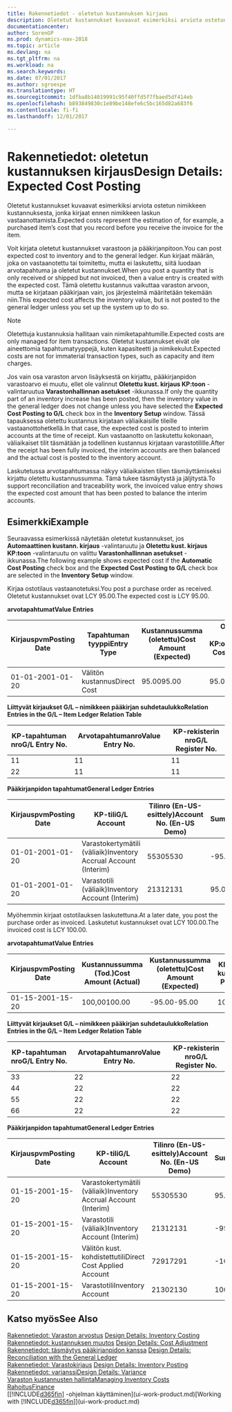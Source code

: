```yaml
---
title: Rakennetiedot - oletetun kustannuksen kirjaus
description: Oletetut kustannukset kuvaavat esimerkiksi arviota ostetun nimikkeen kustannuksesta, jonka kirjaat ennen nimikkeen laskun vastaanottamista.
documentationcenter: 
author: SorenGP
ms.prod: dynamics-nav-2018
ms.topic: article
ms.devlang: na
ms.tgt_pltfrm: na
ms.workload: na
ms.search.keywords: 
ms.date: 07/01/2017
ms.author: sgroespe
ms.translationtype: HT
ms.sourcegitcommit: 1dfba8b14019991c95f40ffd5f7fbaed5df414eb
ms.openlocfilehash: b893849830c1e89be148efe6c5bc165d82a683f6
ms.contentlocale: fi-fi
ms.lasthandoff: 12/01/2017

---
```

# <a name="design-details-expected-cost-posting"></a><span data-ttu-id="bf334-103">Rakennetiedot: oletetun kustannuksen kirjaus</span><span class="sxs-lookup"><span data-stu-id="bf334-103">Design Details: Expected Cost Posting</span></span>
<span data-ttu-id="bf334-104">Oletetut kustannukset kuvaavat esimerkiksi arviota ostetun nimikkeen kustannuksesta, jonka kirjaat ennen nimikkeen laskun vastaanottamista.</span><span class="sxs-lookup"><span data-stu-id="bf334-104">Expected costs represent the estimation of, for example, a purchased item’s cost that you record before you receive the invoice for the item.</span></span>  

 <span data-ttu-id="bf334-105">Voit kirjata oletetut kustannukset varastoon ja pääkirjanpitoon.</span><span class="sxs-lookup"><span data-stu-id="bf334-105">You can post expected cost to inventory and to the general ledger.</span></span> <span data-ttu-id="bf334-106">Kun kirjaat määrän, joka on vastaanotettu tai toimitettu, mutta ei laskutettu, siitä luodaan arvotapahtuma ja oletetut kustannukset.</span><span class="sxs-lookup"><span data-stu-id="bf334-106">When you post a quantity that is only received or shipped but not invoiced, then a value entry is created with the expected cost.</span></span> <span data-ttu-id="bf334-107">Tämä oletettu kustannus vaikuttaa varaston arvoon, mutta se kirjataan pääkirjaan vain, jos järjestelmä määritetään tekemään niin.</span><span class="sxs-lookup"><span data-stu-id="bf334-107">This expected cost affects the inventory value, but is not posted to the general ledger unless you set up the system up to do so.</span></span>  

> [!NOTE]  
>  <span data-ttu-id="bf334-108">Oletettuja kustannuksia hallitaan vain nimiketapahtumille.</span><span class="sxs-lookup"><span data-stu-id="bf334-108">Expected costs are only managed for item transactions.</span></span> <span data-ttu-id="bf334-109">Oletetut kustannukset eivät ole aineettomia tapahtumatyyppejä, kuten kapasiteetti ja nimikekulut.</span><span class="sxs-lookup"><span data-stu-id="bf334-109">Expected costs are not for immaterial transaction types, such as capacity and item charges.</span></span>  

 <span data-ttu-id="bf334-110">Jos vain osa varaston arvon lisäyksestä on kirjattu, pääkirjanpidon varastoarvo ei muutu, ellet ole valinnut **Oletettu kust. kirjaus KP:toon** -valintaruutua **Varastonhallinnan asetukset** -ikkunassa.</span><span class="sxs-lookup"><span data-stu-id="bf334-110">If only the quantity part of an inventory increase has been posted, then the inventory value in the general ledger does not change unless you have selected the **Expected Cost Posting to G/L** check box in the **Inventory Setup** window.</span></span> <span data-ttu-id="bf334-111">Tässä tapauksessa oletettu kustannus kirjataan väliaikaisille tileille vastaanottohetkellä.</span><span class="sxs-lookup"><span data-stu-id="bf334-111">In that case, the expected cost is posted to interim accounts at the time of receipt.</span></span> <span data-ttu-id="bf334-112">Kun vastaanotto on laskutettu kokonaan, väliaikaiset tilit täsmätään ja todellinen kustannus kirjataan varastotilille.</span><span class="sxs-lookup"><span data-stu-id="bf334-112">After the receipt has been fully invoiced, the interim accounts are then balanced and the actual cost is posted to the inventory account.</span></span>  

 <span data-ttu-id="bf334-113">Laskutetussa arvotapahtumassa näkyy väliaikaisten tilien täsmäyttämiseksi kirjattu oletettu kustannussumma. Tämä tukee täsmäytystä ja jäljitystä.</span><span class="sxs-lookup"><span data-stu-id="bf334-113">To support reconciliation and traceability work, the invoiced value entry shows the expected cost amount that has been posted to balance the interim accounts.</span></span>  

## <a name="example"></a><span data-ttu-id="bf334-114">Esimerkki</span><span class="sxs-lookup"><span data-stu-id="bf334-114">Example</span></span>  
 <span data-ttu-id="bf334-115">Seuraavassa esimerkissä näytetään oletetut kustannukset, jos **Automaattinen kustann. kirjaus** -valintaruutu ja **Oletettu kust. kirjaus KP:toon** -valintaruutu on valittu **Varastonhallinnan asetukset** -ikkunassa.</span><span class="sxs-lookup"><span data-stu-id="bf334-115">The following example shows expected cost if the **Automatic Cost Posting** check box and the **Expected Cost Posting to G/L** check box are selected in the **Inventory Setup** window.</span></span>  

 <span data-ttu-id="bf334-116">Kirjaa ostotilaus vastaanotetuksi.</span><span class="sxs-lookup"><span data-stu-id="bf334-116">You post a purchase order as received.</span></span> <span data-ttu-id="bf334-117">Oletetut kustannukset ovat LCY 95.00.</span><span class="sxs-lookup"><span data-stu-id="bf334-117">The expected cost is LCY 95.00.</span></span>  

 <span data-ttu-id="bf334-118">**arvotapahtumat**</span><span class="sxs-lookup"><span data-stu-id="bf334-118">**Value Entries**</span></span>  

|<span data-ttu-id="bf334-119">Kirjauspvm</span><span class="sxs-lookup"><span data-stu-id="bf334-119">Posting Date</span></span>|<span data-ttu-id="bf334-120">Tapahtuman tyyppi</span><span class="sxs-lookup"><span data-stu-id="bf334-120">Entry Type</span></span>|<span data-ttu-id="bf334-121">Kustannussumma (oletettu)</span><span class="sxs-lookup"><span data-stu-id="bf334-121">Cost Amount (Expected)</span></span>|<span data-ttu-id="bf334-122">Olet. kust. kirjattu KP:oon</span><span class="sxs-lookup"><span data-stu-id="bf334-122">Expected Cost Posted to G/L</span></span>|<span data-ttu-id="bf334-123">Oletettu kustannus</span><span class="sxs-lookup"><span data-stu-id="bf334-123">Expected Cost</span></span>|<span data-ttu-id="bf334-124">Nimiketapahtuman nro</span><span class="sxs-lookup"><span data-stu-id="bf334-124">Item Ledger Entry No.</span></span>|<span data-ttu-id="bf334-125">Tapahtumanro</span><span class="sxs-lookup"><span data-stu-id="bf334-125">Entry No.</span></span>|  
|------------------|----------------|------------------------------|----------------------------------|-------------------|---------------------------|---------------|  
|<span data-ttu-id="bf334-126">01-01-20</span><span class="sxs-lookup"><span data-stu-id="bf334-126">01-01-20</span></span>|<span data-ttu-id="bf334-127">Välitön kustannus</span><span class="sxs-lookup"><span data-stu-id="bf334-127">Direct Cost</span></span>|<span data-ttu-id="bf334-128">95.00</span><span class="sxs-lookup"><span data-stu-id="bf334-128">95.00</span></span>|<span data-ttu-id="bf334-129">95.00</span><span class="sxs-lookup"><span data-stu-id="bf334-129">95.00</span></span>|<span data-ttu-id="bf334-130">Kyllä</span><span class="sxs-lookup"><span data-stu-id="bf334-130">Yes</span></span>|<span data-ttu-id="bf334-131">1</span><span class="sxs-lookup"><span data-stu-id="bf334-131">1</span></span>|<span data-ttu-id="bf334-132">1</span><span class="sxs-lookup"><span data-stu-id="bf334-132">1</span></span>|  

 <span data-ttu-id="bf334-133">**Liittyvät kirjaukset G/L – nimikkeen pääkirjan suhdetaulukko**</span><span class="sxs-lookup"><span data-stu-id="bf334-133">**Relation Entries in the G/L – Item Ledger Relation Table**</span></span>  

|<span data-ttu-id="bf334-134">KP-tapahtuman nro</span><span class="sxs-lookup"><span data-stu-id="bf334-134">G/L Entry No.</span></span>|<span data-ttu-id="bf334-135">Arvotapahtumanro</span><span class="sxs-lookup"><span data-stu-id="bf334-135">Value Entry No.</span></span>|<span data-ttu-id="bf334-136">KP-rekisterin nro</span><span class="sxs-lookup"><span data-stu-id="bf334-136">G/L Register No.</span></span>|  
|--------------------|---------------------|-----------------------|  
|<span data-ttu-id="bf334-137">1</span><span class="sxs-lookup"><span data-stu-id="bf334-137">1</span></span>|<span data-ttu-id="bf334-138">1</span><span class="sxs-lookup"><span data-stu-id="bf334-138">1</span></span>|<span data-ttu-id="bf334-139">1</span><span class="sxs-lookup"><span data-stu-id="bf334-139">1</span></span>|  
|<span data-ttu-id="bf334-140">2</span><span class="sxs-lookup"><span data-stu-id="bf334-140">2</span></span>|<span data-ttu-id="bf334-141">1</span><span class="sxs-lookup"><span data-stu-id="bf334-141">1</span></span>|<span data-ttu-id="bf334-142">1</span><span class="sxs-lookup"><span data-stu-id="bf334-142">1</span></span>|  

 <span data-ttu-id="bf334-143">**Pääkirjanpidon tapahtumat**</span><span class="sxs-lookup"><span data-stu-id="bf334-143">**General Ledger Entries**</span></span>  

|<span data-ttu-id="bf334-144">Kirjauspvm</span><span class="sxs-lookup"><span data-stu-id="bf334-144">Posting Date</span></span>|<span data-ttu-id="bf334-145">KP-tili</span><span class="sxs-lookup"><span data-stu-id="bf334-145">G/L Account</span></span>|<span data-ttu-id="bf334-146">Tilinro (En-US-esittely)</span><span class="sxs-lookup"><span data-stu-id="bf334-146">Account No. (En-US Demo)</span></span>|<span data-ttu-id="bf334-147">Summa</span><span class="sxs-lookup"><span data-stu-id="bf334-147">Amount</span></span>|<span data-ttu-id="bf334-148">Tapahtumanro</span><span class="sxs-lookup"><span data-stu-id="bf334-148">Entry No.</span></span>|  
|------------------|------------------|---------------------------------|------------|---------------|  
|<span data-ttu-id="bf334-149">01-01-20</span><span class="sxs-lookup"><span data-stu-id="bf334-149">01-01-20</span></span>|<span data-ttu-id="bf334-150">Varastokertymätili (väliaik)</span><span class="sxs-lookup"><span data-stu-id="bf334-150">Inventory Accrual Account (Interim)</span></span>|<span data-ttu-id="bf334-151">5530</span><span class="sxs-lookup"><span data-stu-id="bf334-151">5530</span></span>|<span data-ttu-id="bf334-152">-95.00</span><span class="sxs-lookup"><span data-stu-id="bf334-152">-95.00</span></span>|<span data-ttu-id="bf334-153">2</span><span class="sxs-lookup"><span data-stu-id="bf334-153">2</span></span>|  
|<span data-ttu-id="bf334-154">01-01-20</span><span class="sxs-lookup"><span data-stu-id="bf334-154">01-01-20</span></span>|<span data-ttu-id="bf334-155">Varastotili (väliaik)</span><span class="sxs-lookup"><span data-stu-id="bf334-155">Inventory Account (Interim)</span></span>|<span data-ttu-id="bf334-156">2131</span><span class="sxs-lookup"><span data-stu-id="bf334-156">2131</span></span>|<span data-ttu-id="bf334-157">95.00</span><span class="sxs-lookup"><span data-stu-id="bf334-157">95.00</span></span>|<span data-ttu-id="bf334-158">1</span><span class="sxs-lookup"><span data-stu-id="bf334-158">1</span></span>|  

 <span data-ttu-id="bf334-159">Myöhemmin kirjaat ostotilauksen laskutettuna.</span><span class="sxs-lookup"><span data-stu-id="bf334-159">At a later date, you post the purchase order as invoiced.</span></span> <span data-ttu-id="bf334-160">Laskutetut kustannukset ovat LCY 100.00.</span><span class="sxs-lookup"><span data-stu-id="bf334-160">The invoiced cost is LCY 100.00.</span></span>  

 <span data-ttu-id="bf334-161">**arvotapahtumat**</span><span class="sxs-lookup"><span data-stu-id="bf334-161">**Value Entries**</span></span>  

|<span data-ttu-id="bf334-162">Kirjauspvm</span><span class="sxs-lookup"><span data-stu-id="bf334-162">Posting Date</span></span>|<span data-ttu-id="bf334-163">Kustannussumma (Tod.)</span><span class="sxs-lookup"><span data-stu-id="bf334-163">Cost Amount (Actual)</span></span>|<span data-ttu-id="bf334-164">Kustannussumma (oletettu)</span><span class="sxs-lookup"><span data-stu-id="bf334-164">Cost Amount (Expected)</span></span>|<span data-ttu-id="bf334-165">KP:oon kirjattu kustannus</span><span class="sxs-lookup"><span data-stu-id="bf334-165">Cost Posted to G/L</span></span>|<span data-ttu-id="bf334-166">Oletettu kustannus</span><span class="sxs-lookup"><span data-stu-id="bf334-166">Expected Cost</span></span>|<span data-ttu-id="bf334-167">Nimiketapahtuman nro</span><span class="sxs-lookup"><span data-stu-id="bf334-167">Item Ledger Entry No.</span></span>|<span data-ttu-id="bf334-168">Tapahtumanro</span><span class="sxs-lookup"><span data-stu-id="bf334-168">Entry No.</span></span>|  
|------------------|----------------------------|------------------------------|-------------------------|-------------------|---------------------------|---------------|  
|<span data-ttu-id="bf334-169">01-15-20</span><span class="sxs-lookup"><span data-stu-id="bf334-169">01-15-20</span></span>|<span data-ttu-id="bf334-170">100,00</span><span class="sxs-lookup"><span data-stu-id="bf334-170">100.00</span></span>|<span data-ttu-id="bf334-171">-95.00</span><span class="sxs-lookup"><span data-stu-id="bf334-171">-95.00</span></span>|<span data-ttu-id="bf334-172">100,00</span><span class="sxs-lookup"><span data-stu-id="bf334-172">100.00</span></span>|<span data-ttu-id="bf334-173">Ei</span><span class="sxs-lookup"><span data-stu-id="bf334-173">No</span></span>|<span data-ttu-id="bf334-174">1</span><span class="sxs-lookup"><span data-stu-id="bf334-174">1</span></span>|<span data-ttu-id="bf334-175">2</span><span class="sxs-lookup"><span data-stu-id="bf334-175">2</span></span>|  

 <span data-ttu-id="bf334-176">**Liittyvät kirjaukset G/L – nimikkeen pääkirjan suhdetaulukko**</span><span class="sxs-lookup"><span data-stu-id="bf334-176">**Relation Entries in the G/L – Item Ledger Relation Table**</span></span>  

|<span data-ttu-id="bf334-177">KP-tapahtuman nro</span><span class="sxs-lookup"><span data-stu-id="bf334-177">G/L Entry No.</span></span>|<span data-ttu-id="bf334-178">Arvotapahtumanro</span><span class="sxs-lookup"><span data-stu-id="bf334-178">Value Entry No.</span></span>|<span data-ttu-id="bf334-179">KP-rekisterin nro</span><span class="sxs-lookup"><span data-stu-id="bf334-179">G/L Register No.</span></span>|  
|--------------------|---------------------|-----------------------|  
|<span data-ttu-id="bf334-180">3</span><span class="sxs-lookup"><span data-stu-id="bf334-180">3</span></span>|<span data-ttu-id="bf334-181">2</span><span class="sxs-lookup"><span data-stu-id="bf334-181">2</span></span>|<span data-ttu-id="bf334-182">2</span><span class="sxs-lookup"><span data-stu-id="bf334-182">2</span></span>|  
|<span data-ttu-id="bf334-183">4</span><span class="sxs-lookup"><span data-stu-id="bf334-183">4</span></span>|<span data-ttu-id="bf334-184">2</span><span class="sxs-lookup"><span data-stu-id="bf334-184">2</span></span>|<span data-ttu-id="bf334-185">2</span><span class="sxs-lookup"><span data-stu-id="bf334-185">2</span></span>|  
|<span data-ttu-id="bf334-186">5</span><span class="sxs-lookup"><span data-stu-id="bf334-186">5</span></span>|<span data-ttu-id="bf334-187">2</span><span class="sxs-lookup"><span data-stu-id="bf334-187">2</span></span>|<span data-ttu-id="bf334-188">2</span><span class="sxs-lookup"><span data-stu-id="bf334-188">2</span></span>|  
|<span data-ttu-id="bf334-189">6</span><span class="sxs-lookup"><span data-stu-id="bf334-189">6</span></span>|<span data-ttu-id="bf334-190">2</span><span class="sxs-lookup"><span data-stu-id="bf334-190">2</span></span>|<span data-ttu-id="bf334-191">2</span><span class="sxs-lookup"><span data-stu-id="bf334-191">2</span></span>|  

 <span data-ttu-id="bf334-192">**Pääkirjanpidon tapahtumat**</span><span class="sxs-lookup"><span data-stu-id="bf334-192">**General Ledger Entries**</span></span>  

|<span data-ttu-id="bf334-193">Kirjauspvm</span><span class="sxs-lookup"><span data-stu-id="bf334-193">Posting Date</span></span>|<span data-ttu-id="bf334-194">KP-tili</span><span class="sxs-lookup"><span data-stu-id="bf334-194">G/L Account</span></span>|<span data-ttu-id="bf334-195">Tilinro (En-US-esittely)</span><span class="sxs-lookup"><span data-stu-id="bf334-195">Account No. (En-US Demo)</span></span>|<span data-ttu-id="bf334-196">Summa</span><span class="sxs-lookup"><span data-stu-id="bf334-196">Amount</span></span>|<span data-ttu-id="bf334-197">Tapahtumanro</span><span class="sxs-lookup"><span data-stu-id="bf334-197">Entry No.</span></span>|  
|------------------|------------------|---------------------------------|------------|---------------|  
|<span data-ttu-id="bf334-198">01-15-20</span><span class="sxs-lookup"><span data-stu-id="bf334-198">01-15-20</span></span>|<span data-ttu-id="bf334-199">Varastokertymätili (väliaik)</span><span class="sxs-lookup"><span data-stu-id="bf334-199">Inventory Accrual Account (Interim)</span></span>|<span data-ttu-id="bf334-200">5530</span><span class="sxs-lookup"><span data-stu-id="bf334-200">5530</span></span>|<span data-ttu-id="bf334-201">95.00</span><span class="sxs-lookup"><span data-stu-id="bf334-201">95.00</span></span>|<span data-ttu-id="bf334-202">4</span><span class="sxs-lookup"><span data-stu-id="bf334-202">4</span></span>|  
|<span data-ttu-id="bf334-203">01-15-20</span><span class="sxs-lookup"><span data-stu-id="bf334-203">01-15-20</span></span>|<span data-ttu-id="bf334-204">Varastotili (väliaik)</span><span class="sxs-lookup"><span data-stu-id="bf334-204">Inventory Account (Interim)</span></span>|<span data-ttu-id="bf334-205">2131</span><span class="sxs-lookup"><span data-stu-id="bf334-205">2131</span></span>|<span data-ttu-id="bf334-206">-95.00</span><span class="sxs-lookup"><span data-stu-id="bf334-206">-95.00</span></span>|<span data-ttu-id="bf334-207">3</span><span class="sxs-lookup"><span data-stu-id="bf334-207">3</span></span>|  
|<span data-ttu-id="bf334-208">01-15-20</span><span class="sxs-lookup"><span data-stu-id="bf334-208">01-15-20</span></span>|<span data-ttu-id="bf334-209">Välitön kust. kohdistettutili</span><span class="sxs-lookup"><span data-stu-id="bf334-209">Direct Cost Applied Account</span></span>|<span data-ttu-id="bf334-210">7291</span><span class="sxs-lookup"><span data-stu-id="bf334-210">7291</span></span>|<span data-ttu-id="bf334-211">-100</span><span class="sxs-lookup"><span data-stu-id="bf334-211">-100</span></span>|<span data-ttu-id="bf334-212">6</span><span class="sxs-lookup"><span data-stu-id="bf334-212">6</span></span>|  
|<span data-ttu-id="bf334-213">01-15-20</span><span class="sxs-lookup"><span data-stu-id="bf334-213">01-15-20</span></span>|<span data-ttu-id="bf334-214">Varastotili</span><span class="sxs-lookup"><span data-stu-id="bf334-214">Inventory Account</span></span>|<span data-ttu-id="bf334-215">2130</span><span class="sxs-lookup"><span data-stu-id="bf334-215">2130</span></span>|<span data-ttu-id="bf334-216">100</span><span class="sxs-lookup"><span data-stu-id="bf334-216">100</span></span>|<span data-ttu-id="bf334-217">5</span><span class="sxs-lookup"><span data-stu-id="bf334-217">5</span></span>|  

## <a name="see-also"></a><span data-ttu-id="bf334-218">Katso myös</span><span class="sxs-lookup"><span data-stu-id="bf334-218">See Also</span></span>
 <span data-ttu-id="bf334-219">[Rakennetiedot: Varaston arvostus](design-details-inventory-costing.md) </span><span class="sxs-lookup"><span data-stu-id="bf334-219">[Design Details: Inventory Costing](design-details-inventory-costing.md) </span></span>  
 <span data-ttu-id="bf334-220">[Rakennetiedot: kustannuksen muutos](design-details-cost-adjustment.md) </span><span class="sxs-lookup"><span data-stu-id="bf334-220">[Design Details: Cost Adjustment](design-details-cost-adjustment.md) </span></span>  
 <span data-ttu-id="bf334-221">[Rakennetiedot: täsmäytys pääkirjanpidon kanssa](design-details-reconciliation-with-the-general-ledger.md) </span><span class="sxs-lookup"><span data-stu-id="bf334-221">[Design Details: Reconciliation with the General Ledger](design-details-reconciliation-with-the-general-ledger.md) </span></span>  
 <span data-ttu-id="bf334-222">[Rakennetiedot: Varastokirjaus](design-details-inventory-posting.md) </span><span class="sxs-lookup"><span data-stu-id="bf334-222">[Design Details: Inventory Posting](design-details-inventory-posting.md) </span></span>  
 [<span data-ttu-id="bf334-223">Rakennetiedot: varianssi</span><span class="sxs-lookup"><span data-stu-id="bf334-223">Design Details: Variance</span></span>](design-details-variance.md)  
 [<span data-ttu-id="bf334-224">Varaston kustannusten hallinta</span><span class="sxs-lookup"><span data-stu-id="bf334-224">Managing Inventory Costs</span></span>](finance-manage-inventory-costs.md)  
 [<span data-ttu-id="bf334-225">Rahoitus</span><span class="sxs-lookup"><span data-stu-id="bf334-225">Finance</span></span>](finance.md)  
 <span data-ttu-id="bf334-226">[[!INCLUDE[d365fin](includes/d365fin_md.md)] -ohjelman käyttäminen](ui-work-product.md)</span><span class="sxs-lookup"><span data-stu-id="bf334-226">[Working with [!INCLUDE[d365fin](includes/d365fin_md.md)]](ui-work-product.md)</span></span>

